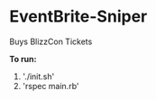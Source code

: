 EventBrite-Sniper
=================

Buys BlizzCon Tickets


**To run:**

1. './init.sh'
2. 'rspec main.rb'
